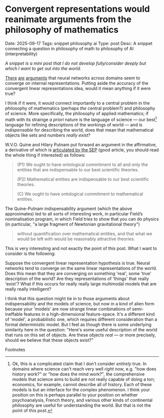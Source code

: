 # Convergent representations would reanimate arguments from the philosophy of mathematics
Date: 2025-09-17
Tags: snippet philosophy ai
Type: post
Desc: A snippet connecting a question in philosophy of math to philosophy of AI (interpretability)

*A snippet is a mini post that I do not develop fully/consider deeply but which I want to get out into the world.*

[There](https://arxiv.org/pdf/2405.07987) [are](https://minihf.com/posts/2024-11-30-predictable-updates-about-identity/) [arguments](https://www.beren.io/2023-04-04-DL-models-are-secretly-linear/) that neural networks across domains seem to converge on internal representations. Putting aside the accuracy of the convergent linear representations idea, would it mean anything if it were true?

I think if it were, it would connect importantly to a central problem in the philosophy of mathematics (perhaps *the* central problem?) and philosophy of science. More specifically, the philosophy of applied mathematics; if math with its strainge *a priori* nature is the language of science — our best[^1] language for refining descriptions of the workings of world — and is *indispensable* for describing the world, does that mean that mathematical objects like sets and numbers *really exist?*

W.V.O. Quine and Hilary Putnam put forward an argument in the affirmative, a derivative of which is [articulated by the SEP](https://plato.stanford.edu/entries/mathphil-indis/) (good article, you should read the whole thing if interested) as follows:

> (P1) We ought to have ontological commitment to all and only the entities that are indispensable to our best scientific theories.
> 
> (P2) Mathematical entities are indispensable to our best scientific theories.
> 
> (C) We ought to have ontological commitment to mathematical entities.

The Quine-Putnam indispensability argument (which the above approximates) led to all sorts of interesting work, in particular Field’s nominalisation program, in which Field tries to show that you can do physics (in particular, "a large fragment of Newtonian gravitational theory") 

> without quantification over mathematical entities, and that what we would be left with would be reasonably attractive theories.

This is very interesting and not exactly the point of this post. What I want to consider is the following:

Suppose the convergent linear representation hypothesis is true. Neural networks tend to converge on the same linear representations of the world. Does this mean that they are converging on something 'real', some 'true' description of the world? Are they representations of 'things' that really 'exist'? What if this occurs for really really large multimodal models that are really really intelligent? 

I think that this question might tie in to those arguments about indispensability and the models of science, but now in a kind of alien form because your 'models' are now strange linear combinations of semi-ineffable features in a high-dimensional feature-space. It's a different kind of 'model', a probabilistic one, which requires different consideration than a formal deterministic model. But I feel as though there is some underlying similarity here in the question: "Here's some useful description of the world that runs on this set of objects. Are these objects *real* — or more precisely, should we believe that these objects exist?"

<p class="footnote-header">Footnotes</p> 

[^1]: Ok, this is a complicated claim that I don't consider *entirely* true. In domains where science can't reach very well *right now*, e.g. "how does history work?" or "how does the mind work?", the comprehensive models that science aims to build are not really capable of doing a ton; economics, for example, cannot describe all of history. Each of these models is but an interface for the complex phenomenon. I think your position on this is perhaps parallel to your position on whether psychoanalysis, French theory, and various other kinds of continental philosophy are useful for understanding the world. But that is not the point of this post.